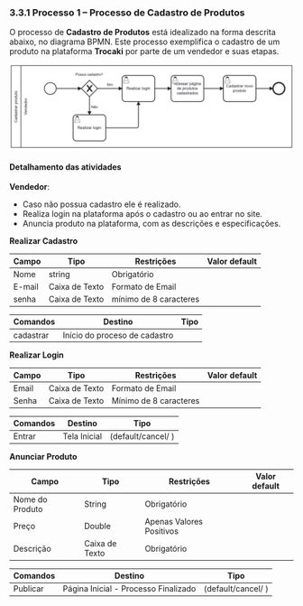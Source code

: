 ### 3.3.1 Processo 1 – Processo de Cadastro de Produtos 

O processo de **Cadastro de Produtos** está idealizado na forma descrita abaixo, no diagrama BPMN. Este processo exemplifica o cadastro de um produto na plataforma **Trocaki** por parte de um vendedor e suas etapas.

![Exemplo de um Modelo BPMN do PROCESSO 1](../images/Process_CadastroDeProduto.png "Modelo BPMN do Processo 1.")

#### Detalhamento das atividades

**Vendedor**:
   - Caso não possua cadastro ele é realizado.
   - Realiza login na plataforma após o cadastro ou ao entrar no site.
   - Anuncia produto na plataforma, com as descrições e especificações.


**Realizar Cadastro**

| **Campo**       | **Tipo**         | **Restrições** | **Valor default** |
| ---             | ---              | ---            | ---               |
| Nome            | string           |Obrigatório     |                   |
| E-mail          | Caixa de Texto   |Formato de Email|                   |
| senha           | Caixa de Texto   |mínimo de 8 caracteres |            |

| **Comandos**         |  **Destino**                   | **Tipo** |
| ---                  | ---                            | ---               |
| cadastrar            | Início do proceso de cadastro  |                   |


**Realizar Login**

| **Campo**       | **Tipo**         | **Restrições** | **Valor default** |
| ---             | ---              | ---            | ---               |
| Email           | Caixa de Texto   |Formato de Email |                  |
| Senha           | Caixa de Texto   |Mínimo de 8 caracteres |            |

| **Comandos**         |  **Destino**                   | **Tipo**          |
| ---                  | ---                            | ---               |
| Entrar               | Tela Inicial                   | (default/cancel/  ) |


**Anunciar Produto**

| **Campo**       | **Tipo**         | **Restrições** | **Valor default** |
| ---             | ---              | ---            | ---               |
| Nome do Produto | String           |Obrigatório     |                   |
| Preço           | Double           |Apenas Valores Positivos |          |
| Descrição       | Caixa de Texto   |Obrigatório     |              |    |

| **Comandos**         |  **Destino**                   | **Tipo**          |
| ---                  | ---                            | ---               |
| Publicar             | Página Inicial - Processo Finalizado | (default/cancel/  ) |
